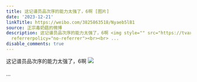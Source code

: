 ```yaml
---
title: 这记谱员品次序的能力太强了，6啊 [图片]
date: '2023-12-21'
linkTitle: https://weibo.com/3825863518/Nyaeb5lB1
source: 正宗毒奶菇的微博
description: 这记谱员品次序的能力太强了，6啊 <img style="" src="https://tvax2.sinaimg.cn/large/e40a0b5egy1hl1hu1pvc6j20lj0lik5s.jpg"
  referrerpolicy="no-referrer"><br><br> ...
disable_comments: true
---
```

这记谱员品次序的能力太强了，6啊 <img style="" src="https://tvax2.sinaimg.cn/large/e40a0b5egy1hl1hu1pvc6j20lj0lik5s.jpg" referrerpolicy="no-referrer"><br><br> ...